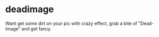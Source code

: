 deadimage
=========

Want get some dirt on your pic with crazy effect, grab a bite of "Dead-Image" and get fancy.

